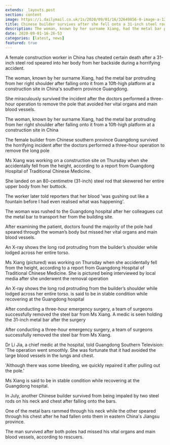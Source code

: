 ```yaml
---
extends: _layouts.post
section: content
image: https://i.dailymail.co.uk/1s/2020/09/01/16/32649856-0-image-a-120_1598973247219.jpg 
title: Chinese builder survives after she fell onto a 31-inch steel rod that skewered across her torso 
description: The woman, known by her surname Xiang, had the metal bar protruding from her right shoulder after falling onto it from a 10ft-high platform at a construction site in Guangdong, south China. 
date: 2020-09-01-16-26-53 
categories: [latest, news] 
featured: true 
--- 
```

A female construction worker in China has cheated certain death after a 31-inch steel rod speared into her body from her backside during a horrifying accident.

The woman, known by her surname Xiang, had the metal bar protruding from her right shoulder after falling onto it from a 10ft-high platform at a construction site in China's southern province Guangdong.

She miraculously survived the incident after the doctors performed a three-hour operation to remove the pole that avoided her vital organs and main blood vessels.

The woman, known by her surname Xiang, had the metal bar protruding from her right shoulder after falling onto it from a 10ft-high platform at a construction site in China

The female builder from Chinese southern province Guangdong survived the horrifying incident after the doctors performed a three-hour operation to remove the long pole

Ms Xiang was working on a construction site on Thursday when she accidentally fell from the height, according to a report from Guangdong Hospital of Traditional Chinese Medicine.

She landed on an 80-centimetre (31-inch) steel rod that skewered her entire upper body from her buttock.

The worker later told reporters that her blood 'was gushing out like a fountain before I had even realised what was happening'. 

The woman was rushed to the Guangdong hospital after her colleagues cut the metal bar to transport her from the building site.

After examining the patient, doctors found the majority of the pole had speared through the woman’s body but missed her vital organs and main blood vessels.

An X-ray shows the long rod protruding from the builder’s shoulder while lodged across her entire torso. 

Ms Xiang (pictured) was working on Thursday when she accidentally fell from the height, according to a report from Guangdong Hospital of Traditional Chinese Medicine. She is pictured being interviewed by local media after she underwent the removal operation

An X-ray shows the long rod protruding from the builder’s shoulder while lodged across her entire torso. is said to be in stable condition while recovering at the Guangdong hospital

After conducting a three-hour emergency surgery, a team of surgeons successfully removed the steel bar from Ms Xiang. A medic is seen holding the 31-inch metal bar after the surgery

After conducting a three-hour emergency surgery, a team of surgeons successfully removed the steel bar from Ms Xiang.

Dr Li Jia, a chief medic at the hospital, told Guangdong Southern Television: 'The operation went smoothly. She was fortunate that it had avoided the large blood vessels in the lungs and chest. 

'Although there was some bleeding, we quickly repaired it after pulling out the pole.'

Ms Xiang is said to be in stable condition while recovering at the Guangdong hospital.

In July, another Chinese builder survived from being impaled by two steel rods on his neck and chest after falling onto the bars.

One of the metal bars rammed through his neck while the other speared through his chest after he had fallen onto them in eastern China's Jiangsu province.

The man survived after both poles had missed his vital organs and main blood vessels, according to rescuers.

